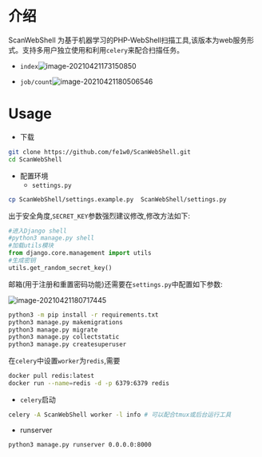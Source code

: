 # 介绍
ScanWebShell 为基于机器学习的PHP-WebShell扫描工具,该版本为web服务形式。支持多用户独立使用和利用`celery`来配合扫描任务。

* `index`![image-20210421173150850](http://img.xzaslxr.xyz/image-20210421173150850.png)

* `job/count`![image-20210421180506546](http://img.xzaslxr.xyz/image-20210421180506546.png)


# Usage


* 下载
```bash
git clone https://github.com/fe1w0/ScanWebShell.git
cd ScanWebShell
```

* 配置环境
    * `settings.py`
```bash
cp ScanWebShell/settings.example.py  ScanWebShell/settings.py 
```
出于安全角度,`SECRET_KEY`参数强烈建议修改,修改方法如下:
```python
#进入Django shell
#python3 manage.py shell
#加载utils模块
from django.core.management import utils
#生成密钥
utils.get_random_secret_key()
```
邮箱(用于注册和重置密码功能)还需要在`settings.py`中配置如下参数:

![image-20210421180717445](http://img.xzaslxr.xyz/image-20210421180717445.png)


```bash
python3 -m pip install -r requirements.txt
python3 manage.py makemigrations
python3 manage.py migrate
python3 manage.py collectstatic
python3 manage.py createsuperuser
```

在`celery`中设置`worker`为`redis`,需要 
```bash
docker pull redis:latest
docker run --name=redis -d -p 6379:6379 redis
```

* `celery`启动
```bash
celery -A ScanWebShell worker -l info # 可以配合tmux或后台运行工具
```
* runserver
```bash
python3 manage.py runserver 0.0.0.0:8000
```
